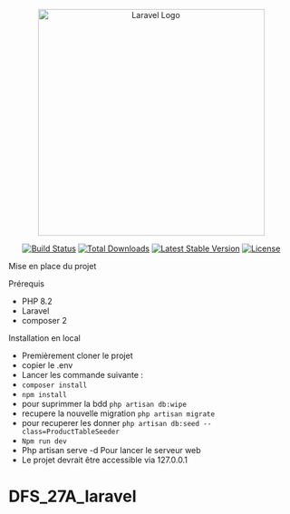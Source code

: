 <p align="center"><a href="https://laravel.com" target="_blank"><img src="https://raw.githubusercontent.com/laravel/art/master/logo-lockup/5%20SVG/2%20CMYK/1%20Full%20Color/laravel-logolockup-cmyk-red.svg" width="400" alt="Laravel Logo"></a></p>

<p align="center">
<a href="https://github.com/laravel/framework/actions"><img src="https://github.com/laravel/framework/workflows/tests/badge.svg" alt="Build Status"></a>
<a href="https://packagist.org/packages/laravel/framework"><img src="https://img.shields.io/packagist/dt/laravel/framework" alt="Total Downloads"></a>
<a href="https://packagist.org/packages/laravel/framework"><img src="https://img.shields.io/packagist/v/laravel/framework" alt="Latest Stable Version"></a>
<a href="https://packagist.org/packages/laravel/framework"><img src="https://img.shields.io/packagist/l/laravel/framework" alt="License"></a>
</p>

Mise en place du projet

Prérequis
* PHP 8.2
* Laravel 
* composer 2

Installation en local
* Premièrement cloner le projet
* copier le .env
* Lancer les commande suivante :
* ``` composer install ```
* ``` npm install ```
* pour suprimmer la bdd ``` php artisan db:wipe  ```
* recupere la nouvelle migration ```php artisan migrate ```
* pour recuperer les donner ```php artisan db:seed --class=ProductTableSeeder  ```
* ```Npm run dev ``` 
* Php artisan serve -d Pour lancer le serveur web
* Le projet devrait être accessible via 127.0.0.1

# DFS_27A_laravel
